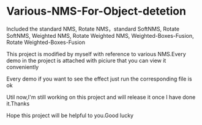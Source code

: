 # Various-NMS-For-Object-detetion

Included the standard NMS, Rotate NMS，standard SoftNMS, Rotate SoftNMS, Weighted NMS, Rotate Weighted NMS, Weighted-Boxes-Fusion, Rotate Weighted-Boxes-Fusion

This project is modified by myself with reference to various NMS.Every demo in the project is attached with piciure that you can view it conveniently

Every demo if you want to see the effect just run the corresponding file is ok

Util now,I'm still working on this project and will release it once I have done it.Thanks

Hope this project will be helpful to you.Good lucky

